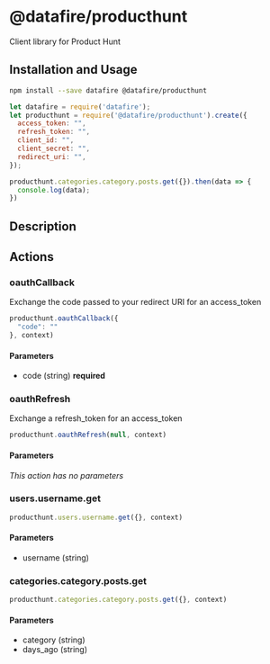 # @datafire/producthunt

Client library for Product Hunt

## Installation and Usage
```bash
npm install --save datafire @datafire/producthunt
```

```js
let datafire = require('datafire');
let producthunt = require('@datafire/producthunt').create({
  access_token: "",
  refresh_token: "",
  client_id: "",
  client_secret: "",
  redirect_uri: "",
});

producthunt.categories.category.posts.get({}).then(data => {
  console.log(data);
})
```

## Description


## Actions
### oauthCallback
Exchange the code passed to your redirect URI for an access_token


```js
producthunt.oauthCallback({
  "code": ""
}, context)
```

#### Parameters
* code (string) **required**

### oauthRefresh
Exchange a refresh_token for an access_token


```js
producthunt.oauthRefresh(null, context)
```

#### Parameters
*This action has no parameters*

### users.username.get



```js
producthunt.users.username.get({}, context)
```

#### Parameters
* username (string)

### categories.category.posts.get



```js
producthunt.categories.category.posts.get({}, context)
```

#### Parameters
* category (string)
* days_ago (string)

